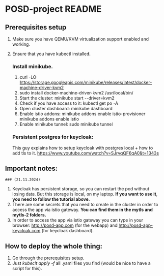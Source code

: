 # POSD-project README

## Prerequisites setup

1. Make sure you have QEMU/KVM virtualization support enabled and working.
2. Ensure that you have kubectl installed.

   ### Install minikube.

   1. curl -LO https://storage.googleapis.com/minikube/releases/latest/docker-machine-driver-kvm2
   2. sudo install docker-machine-driver-kvm2 /usr/local/bin/
   3. Start the cluster: minikube start --driver=kvm2
   4. Check if you have access to it: kubectl get po -A
   5. Open cluster dashboard: minikube dashboard
   6. Enable istio addons: minikube addons enable istio-provisioner minikube addons enable istio
   7. Enable minikube tunnel: sudo minikube tunnel

   ### Persistent postgres for keycloak:

   This guy explains how to setup keycloak with postgres local + how to add tls to it.
   https://www.youtube.com/watch?v=SJrvqQF6qA0&t=1343s

## Important notes:

    ### (21.11.2024)

1. Keycloak has persistent storage, so you can restart the pod without losing data. But this storage is local, on my laptop.
   **If you want to use it, you need to follow the tutorial above.**
2. There are some secrets that you need to create in the cluster in order to access the app via istio gateway.
   **You can find them in the mytls and mytls-2 folders.**
3. In order to access the app via istio gateway you can type in your browser: http://posd-app.com (for the webapp) and http://posd-app-keycloak.com (for keycloak dashboard).

## How to deploy the whole thing:

1. Go through the prerequisites setup.
2. Just _kubeclt apply -f_ all .yaml files you find (would be nice to have a script for this).
